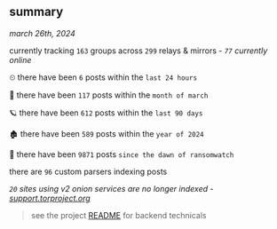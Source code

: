
## summary
_march 26th, 2024_

currently tracking `163` groups across `299` relays & mirrors - _`77` currently online_

⏲ there have been `6` posts within the `last 24 hours`

🦈 there have been `117` posts within the `month of march`

🪐 there have been `612` posts within the `last 90 days`

🏚 there have been `589` posts within the `year of 2024`

🦕 there have been `9871` posts `since the dawn of ransomwatch`

there are `96` custom parsers indexing posts

_`20` sites using v2 onion services are no longer indexed - [support.torproject.org](https://support.torproject.org/onionservices/v2-deprecation/)_

> see the project [README](https://github.com/joshhighet/ransomwatch#ransomwatch--) for backend technicals

